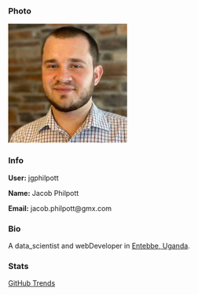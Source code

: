<h3 align="left">Photo</h3>

<img width="242" height="242" src="https://github.com/jgphilpott/jgphilpott/blob/main/imgs/profile/image.jpg">

<h3 align="left">Info</h3>

<p align="left"><b>User:</b> jgphilpott</p>
<p align="left"><b>Name:</b> Jacob Philpott</p>
<p align="left"><b>Email:</b> jacob.philpott@gmx.com</p>

<h3 align="left">Bio</h3>

<p align="left">A data_scientist and webDeveloper in <a href="https://www.google.com/maps/place/Entebbe">Entebbe, Uganda</a>.</p>

<h3 align="left">Stats</h3>

<p align="left"><a href="https://www.githubtrends.io/wrapped/jgphilpott">GitHub Trends</a></p>

